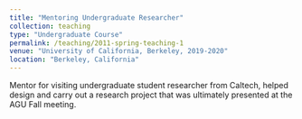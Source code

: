 ```yaml
---
title: "Mentoring Undergraduate Researcher"
collection: teaching
type: "Undergraduate Course"
permalink: /teaching/2011-spring-teaching-1
venue: "University of California, Berkeley, 2019-2020"
location: "Berkeley, California"
---
```

Mentor for visiting undergraduate student researcher from Caltech, helped design and
carry out a research project that was ultimately presented at the AGU Fall meeting.
